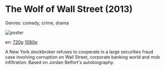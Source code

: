 # The Wolf of Wall Street (2013)

Genres: comedy, crime, drama

![poster](http://image.tmdb.org/t/p/w500/vK1o5rZGqxyovfIhZyMELhk03wO.jpg)

en:
  [720p](magnet:?xt=urn:btih:4566F10EA019B949176377FE064404B65B6ACA82&tr=udp://glotorrents.pw:6969/announce&tr=udp://tracker.opentrackr.org:1337/announce&tr=udp://torrent.gresille.org:80/announce&tr=udp://tracker.openbittorrent.com:80&tr=udp://tracker.coppersurfer.tk:6969&tr=udp://tracker.leechers-paradise.org:6969&tr=udp://p4p.arenabg.ch:1337&tr=udp://tracker.internetwarriors.net:1337)
  [1080p](magnet:?xt=urn:btih:4B642D022980E5EBAA7CF4B6E1CC93769921CB42&tr=udp://glotorrents.pw:6969/announce&tr=udp://tracker.opentrackr.org:1337/announce&tr=udp://torrent.gresille.org:80/announce&tr=udp://tracker.openbittorrent.com:80&tr=udp://tracker.coppersurfer.tk:6969&tr=udp://tracker.leechers-paradise.org:6969&tr=udp://p4p.arenabg.ch:1337&tr=udp://tracker.internetwarriors.net:1337)
  


A New York stockbroker refuses to cooperate in a large securities fraud case involving corruption on Wall Street, corporate banking world and mob infiltration. Based on Jordan Belfort's autobiography.